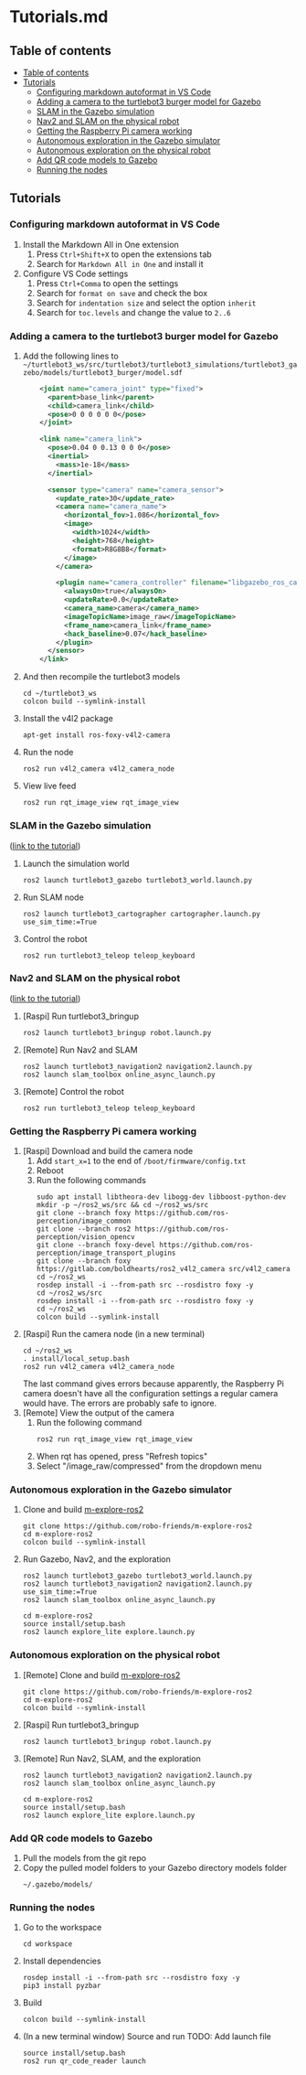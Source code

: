 # Tutorials.md

## Table of contents
- [Table of contents](#table-of-contents)
- [Tutorials](#tutorials)
    - [Configuring markdown autoformat in VS Code](#configuring-markdown-autoformat-in-vs-code)
    - [Adding a camera to the turtlebot3 burger model for Gazebo](#adding-a-camera-to-the-turtlebot3-burger-model-for-gazebo)
    - [SLAM in the Gazebo simulation](#slam-in-the-gazebo-simulation)
    - [Nav2 and SLAM on the physical robot](#nav2-and-slam-on-the-physical-robot)
    - [Getting the Raspberry Pi camera working](#getting-the-raspberry-pi-camera-working)
    - [Autonomous exploration in the Gazebo simulator](#autonomous-exploration-in-the-gazebo-simulator)
    - [Autonomous exploration on the physical robot](#autonomous-exploration-on-the-physical-robot)
    - [Add QR code models to Gazebo](#add-qr-code-models-to-gazebo)
    - [Running the nodes](#running-the-nodes)

## Tutorials
### Configuring markdown autoformat in VS Code
1. Install the Markdown All in One extension
    1. Press `Ctrl+Shift+X` to open the extensions tab
    2. Search for `Markdown All in One` and install it
2. Configure VS Code settings
    1. Press `Ctrl+Comma` to open the settings
    2. Search for `format on save` and check the box
    3. Search for `indentation size` and select the option `inherit`
    4. Search for `toc.levels` and change the value to `2..6`

### Adding a camera to the turtlebot3 burger model for Gazebo
1. Add the following lines to `~/turtlebot3_ws/src/turtlebot3/turtlebot3_simulations/turtlebot3_gazebo/models/turtlebot3_burger/model.sdf`
    ```xml
        <joint name="camera_joint" type="fixed">
          <parent>base_link</parent>
          <child>camera_link</child>
          <pose>0 0 0 0 0 0</pose>
        </joint>

        <link name="camera_link">
          <pose>0.04 0 0.13 0 0 0</pose>
          <inertial>
            <mass>1e-18</mass>
          </inertial>

          <sensor type="camera" name="camera_sensor">
            <update_rate>30</update_rate>
            <camera name="camera_name">
              <horizontal_fov>1.086</horizontal_fov>
              <image>
                <width>1024</width>
                <height>768</height>
                <format>R8G8B8</format>
              </image>
            </camera>

            <plugin name="camera_controller" filename="libgazebo_ros_camera.so">
              <alwaysOn>true</alwaysOn>
              <updateRate>0.0</updateRate>
              <camera_name>camera</camera_name>
              <imageTopicName>image_raw</imageTopicName>
              <frame_name>camera_link</frame_name>
              <hack_baseline>0.07</hack_baseline>
            </plugin>
          </sensor>
        </link>
    ```
2. And then recompile the turtlebot3 models
    ```
    cd ~/turtlebot3_ws
    colcon build --symlink-install
    ```
3. Install the v4l2 package
    ```
    apt-get install ros-foxy-v4l2-camera
    ```
4. Run the node
    ```
    ros2 run v4l2_camera v4l2_camera_node
    ```
5. View live feed
    ```
    ros2 run rqt_image_view rqt_image_view
    ```

### SLAM in the Gazebo simulation
([link to the tutorial](https://emanual.robotis.com/docs/en/platform/turtlebot3/slam_simulation/))
1. Launch the simulation world
    ```
    ros2 launch turtlebot3_gazebo turtlebot3_world.launch.py
    ```
2. Run SLAM node
    ```
    ros2 launch turtlebot3_cartographer cartographer.launch.py use_sim_time:=True
    ```
3. Control the robot
    ```
    ros2 run turtlebot3_teleop teleop_keyboard
    ```

### Nav2 and SLAM on the physical robot
([link to the tutorial](https://navigation.ros.org/tutorials/docs/navigation2_with_slam.html))
1. [Raspi] Run turtlebot3_bringup
    ```
    ros2 launch turtlebot3_bringup robot.launch.py
    ```
2. [Remote] Run Nav2 and SLAM
    ```
    ros2 launch turtlebot3_navigation2 navigation2.launch.py
    ros2 launch slam_toolbox online_async_launch.py
    ```
3. [Remote] Control the robot
    ```
    ros2 run turtlebot3_teleop teleop_keyboard
    ```

### Getting the Raspberry Pi camera working
1. [Raspi] Download and build the camera node
    1. Add `start_x=1` to the end of `/boot/firmware/config.txt`
    2. Reboot
    3. Run the following commands
        ```
        sudo apt install libtheora-dev libogg-dev libboost-python-dev
        mkdir -p ~/ros2_ws/src && cd ~/ros2_ws/src
        git clone --branch foxy https://github.com/ros-perception/image_common
        git clone --branch ros2 https://github.com/ros-perception/vision_opencv
        git clone --branch foxy-devel https://github.com/ros-perception/image_transport_plugins
        git clone --branch foxy https://gitlab.com/boldhearts/ros2_v4l2_camera src/v4l2_camera
        cd ~/ros2_ws
        rosdep install -i --from-path src --rosdistro foxy -y
        cd ~/ros2_ws/src
        rosdep install -i --from-path src --rosdistro foxy -y
        cd ~/ros2_ws
        colcon build --symlink-install
        ```
2. [Raspi] Run the camera node (in a new terminal)
    ```
    cd ~/ros2_ws
    . install/local_setup.bash
    ros2 run v4l2_camera v4l2_camera_node
    ```
    The last command gives errors because apparently, the Raspberry Pi camera doesn't have all the configuration settings a regular camera would have. The errors are probably safe to ignore.
3. [Remote] View the output of the camera
    1.  Run the following command
        ```
        ros2 run rqt_image_view rqt_image_view
        ```
    2.  When rqt has opened, press "Refresh topics"
    3.  Select "/image_raw/compressed" from the dropdown menu 

### Autonomous exploration in the Gazebo simulator
1. Clone and build [m-explore-ros2](https://github.com/robo-friends/m-explore-ros2)
    ```
    git clone https://github.com/robo-friends/m-explore-ros2
    cd m-explore-ros2
    colcon build --symlink-install
    ```
2. Run Gazebo, Nav2, and the exploration
    ```
    ros2 launch turtlebot3_gazebo turtlebot3_world.launch.py
    ros2 launch turtlebot3_navigation2 navigation2.launch.py use_sim_time:=True
    ros2 launch slam_toolbox online_async_launch.py

    cd m-explore-ros2
    source install/setup.bash
    ros2 launch explore_lite explore.launch.py
    ```

### Autonomous exploration on the physical robot
1. [Remote] Clone and build [m-explore-ros2](https://github.com/robo-friends/m-explore-ros2)
    ```
    git clone https://github.com/robo-friends/m-explore-ros2
    cd m-explore-ros2
    colcon build --symlink-install
    ```
2. [Raspi] Run turtlebot3_bringup
    ```
    ros2 launch turtlebot3_bringup robot.launch.py
    ```
3. [Remote] Run Nav2, SLAM, and the exploration
    ```
    ros2 launch turtlebot3_navigation2 navigation2.launch.py
    ros2 launch slam_toolbox online_async_launch.py

    cd m-explore-ros2
    source install/setup.bash
    ros2 launch explore_lite explore.launch.py
    ```

### Add QR code models to Gazebo
1. Pull the models from the git repo
2. Copy the pulled model folders to your Gazebo directory models folder
    ```
    ~/.gazebo/models/
    ```

### Running the nodes
1. Go to the workspace
    ```
    cd workspace
    ```
2. Install dependencies
    ```
    rosdep install -i --from-path src --rosdistro foxy -y
    pip3 install pyzbar
    ```
3. Build
    ```
    colcon build --symlink-install
    ```
4. (In a new terminal window) Source and run
    TODO: Add launch file
    ```
    source install/setup.bash
    ros2 run qr_code_reader launch
    ```